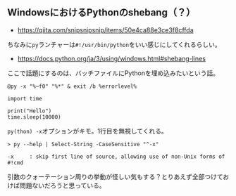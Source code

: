 ## WindowsにおけるPythonのshebang（？）

- https://qiita.com/snipsnipsnip/items/50e4ca88e3ce3f8cffda

ちなみに`py`ランチャーは`#!/usr/bin/python`をいい感じにしてくれるらしい。

- https://docs.python.org/ja/3/using/windows.html#shebang-lines

ここで話題にするのは、バッチファイルにPythonを埋め込みたいという話。

```
@py -x "%~f0" "%*" & exit /b %errorlevel%

import time

print("Hello")
time.sleep(10000)
```

`py(thon) -x`オプションがキモ。1行目を無視してくれる。

```
> py --help | Select-String -CaseSensitive "^-x"

-x     : skip first line of source, allowing use of non-Unix forms of #!cmd
```

引数のクォーテーション周りの挙動が怪しい気もする？とりあえず全部つけておけば問題ないだろうと思っている。
